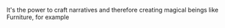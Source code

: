 
It's the power to craft narratives and therefore creating magical beings like Furniture, for example